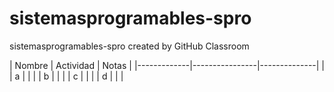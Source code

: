 # sistemasprogramables-spro
sistemasprogramables-spro created by GitHub Classroom



| Nombre | Actividad | Notas |
|-------------|----------------|--------------|          | 
| a           |                |              | 
| b           |                |              | 
| c           |                |              | 
| d           |                |              | 
